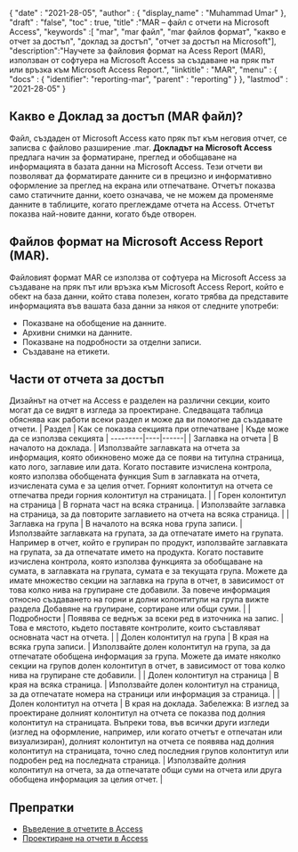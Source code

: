{
  "date" : "2021-28-05",
  "author" : {
    "display_name" : "Muhammad Umar"
},
  "draft" : "false",
  "toc" : true,
  "title" :"MAR – файл с отчети на Microsoft Access",
  "keywords" :[ "mar", "mar файл", "mar файлов формат", "какво е отчет за достъп", "доклад за достъп", "отчет за достъп на Microsoft"],
  "description":"Научете за файловия формат на Acess Report (MAR), използван от софтуера на Microsoft Access за създаване на пряк път или връзка към Microsoft Access Report.",
  "linktitle" : "MAR",
  "menu" : {
    "docs" : {
    "identifier": "reporting-mar",
      "parent" : "reporting"
}
},
  "lastmod" : "2021-28-05"
}

## Какво е Доклад за достъп (MAR файл)? ##
Файл, създаден от Microsoft Access като пряк път към неговия отчет, се записва с файлово разширение .mar. **Докладът на Microsoft Access** предлага начин за форматиране, преглед и обобщаване на информацията в базата данни на Microsoft Access. Тези отчети ви позволяват да форматирате данните си в прецизно и информативно оформление за преглед на екрана или отпечатване. Отчетът показва само статичните данни, което означава, че не можем да променяме данните в таблиците, когато преглеждаме отчета на Access. Отчетът показва най-новите данни, когато бъде отворен.

## Файлов формат на Microsoft Access Report (MAR).

Файловият формат MAR се използва от софтуера на Microsoft Access за създаване на пряк път или връзка към Microsoft Access Report, който е обект на база данни, който става полезен, когато трябва да представите информацията във вашата база данни за някоя от следните употреби:

- Показване на обобщение на данните.
- Архивни снимки на данните.
- Показване на подробности за отделни записи.
- Създаване на етикети.

## Части от отчета за достъп
Дизайнът на отчет на Access е разделен на различни секции, които могат да се видят в изгледа за проектиране. Следващата таблица обяснява как работи всеки раздел и може да ви помогне да създавате отчети.
| Раздел | Как се показва секцията при отпечатване | Къде може да се използва секцията |
---------|----|------|
| Заглавка на отчета | В началото на доклада. | Използвайте заглавката на отчета за информация, която обикновено може да се появи на титулна страница, като лого, заглавие или дата. Когато поставите изчислена контрола, която използва обобщената функция Sum в заглавката на отчета, изчислената сума е за целия отчет. Горният колонтитул на отчета се отпечатва преди горния колонтитул на страницата. |
| Горен колонтитул на страница | В горната част на всяка страница. | Използвайте заглавка на страница, за да повторите заглавието на отчета на всяка страница. |
| Заглавка на група | В началото на всяка нова група записи. | Използвайте заглавката на групата, за да отпечатате името на групата. Например в отчет, който е групиран по продукт, използвайте заглавката на групата, за да отпечатате името на продукта. Когато поставите изчислена контрола, която използва функцията за обобщаване на сумата, в заглавката на групата, сумата е за текущата група. Можете да имате множество секции на заглавка на група в отчет, в зависимост от това колко нива на групиране сте добавили. За повече информация относно създаването на горни и долни колонтитули на група вижте раздела Добавяне на групиране, сортиране или общи суми. |
| Подробности | Появява се веднъж за всеки ред в източника на запис. | Това е мястото, където поставяте контролите, които съставляват основната част на отчета. |
| Долен колонтитул на група | В края на всяка група записи. | Използвайте долен колонтитул на група, за да отпечатате обобщена информация за група. Можете да имате няколко секции на групов долен колонтитул в отчет, в зависимост от това колко нива на групиране сте добавили. |
| Долен колонтитул на страница | В края на всяка страница. | Използвайте долен колонтитул на страница, за да отпечатате номера на страници или информация за страница. |
| Долен колонтитул на отчета | В края на доклада. Забележка: В изглед за проектиране долният колонтитул на отчета се показва под долния колонтитул на страницата. Въпреки това, във всички други изгледи (изглед на оформление, например, или когато отчетът е отпечатан или визуализиран), долният колонтитул на отчета се появява над долния колонтитул на страницата, точно след последния групов колонтитул или подробен ред на последната страница. | Използвайте долния колонтитул на отчета, за да отпечатате общи суми на отчета или друга обобщена информация за целия отчет. |






## Препратки ##

- [Въведение в отчетите в Access](https://support.microsoft.com/en-us/office/introduction-to-reports-in-access-e0869f59-7536-4d19-8e05-7158dcd3681c)
- [Проектиране на отчети в Access](https://www.uis.edu/informationtechnologyservices/wp-content/uploads/sites/106/2013/04/DesigningReportsinAccess2010.pdf)

